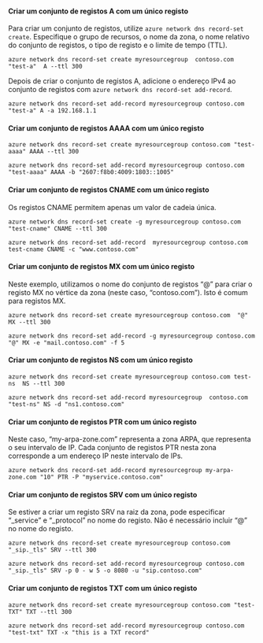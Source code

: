 #### Criar um conjunto de registos A com um único registo
Para criar um conjunto de registos, utilize `azure network dns record-set create`. Especifique o grupo de recursos, o nome da zona, o nome relativo do conjunto de registos, o tipo de registo e o limite de tempo (TTL).

    azure network dns record-set create myresourcegroup  contoso.com "test-a"  A --ttl 300

Depois de criar o conjunto de registos A, adicione o endereço IPv4 ao conjunto de registos com `azure network dns record-set add-record`.

    azure network dns record-set add-record myresourcegroup contoso.com "test-a" A -a 192.168.1.1

#### Criar um conjunto de registos AAAA com um único registo
    azure network dns record-set create myresourcegroup contoso.com "test-aaaa" AAAA --ttl 300

    azure network dns record-set add-record myresourcegroup contoso.com "test-aaaa" AAAA -b "2607:f8b0:4009:1803::1005"

#### Criar um conjunto de registos CNAME com um único registo
Os registos CNAME permitem apenas um valor de cadeia única.

    azure network dns record-set create -g myresourcegroup contoso.com  "test-cname" CNAME --ttl 300

    azure network dns record-set add-record  myresourcegroup contoso.com  test-cname CNAME -c "www.contoso.com"


#### Criar um conjunto de registos MX com um único registo
Neste exemplo, utilizamos o nome do conjunto de registos “@” para criar o registo MX no vértice da zona (neste caso, “contoso.com”). Isto é comum para registos MX.

    azure network dns record-set create myresourcegroup contoso.com  "@"  MX --ttl 300

    azure network dns record-set add-record -g myresourcegroup contoso.com  "@" MX -e "mail.contoso.com" -f 5


#### Criar um conjunto de registos NS com um único registo
    azure network dns record-set create myresourcegroup contoso.com test-ns  NS --ttl 300

    azure network dns record-set add-record myresourcegroup  contoso.com  "test-ns" NS -d "ns1.contoso.com"

#### Criar um conjunto de registos PTR com um único registo
Neste caso, “my-arpa-zone.com” representa a zona ARPA, que representa o seu intervalo de IP.  Cada conjunto de registos PTR nesta zona corresponde a um endereço IP neste intervalo de IPs.    

    azure network dns record-set add-record myresourcegroup my-arpa-zone.com "10" PTR -P "myservice.contoso.com"   

#### Criar um conjunto de registos SRV com um único registo
Se estiver a criar um registo SRV na raiz da zona, pode especificar “_service” e “_protocol” no nome do registo. Não é necessário incluir “@” no nome do registo.

    azure network dns record-set create myresourcegroup contoso.com "_sip._tls" SRV --ttl 300

    azure network dns record-set add-record myresourcegroup contoso.com  "_sip._tls" SRV -p 0 - w 5 -o 8080 -u "sip.contoso.com"

#### Criar um conjunto de registos TXT com um único registo
    azure network dns record-set create myresourcegroup contoso.com "test-TXT" TXT --ttl 300

    azure network dns record-set add-record myresourcegroup contoso.com "test-txt" TXT -x "this is a TXT record"


<!--HONumber=Sep16_HO4-->


